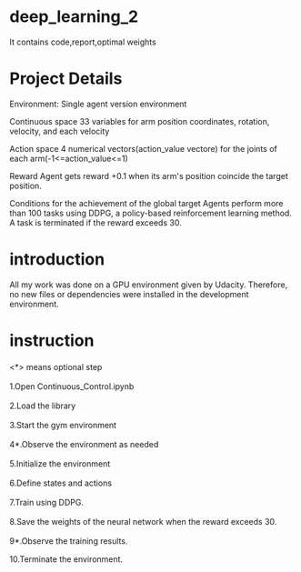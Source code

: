 # deep_learning_2

It contains code,report,optimal weights

# Project Details

Environment:
Single agent version environment

Continuous space
33 variables for arm position coordinates, rotation, velocity, and each velocity

Action space
4 numerical vectors(action_value vectore) for the joints of each arm(-1<=action_value<=1)

Reward
Agent gets reward +0.1 when its arm's position coincide the target position.

Conditions for the achievement of the global target
Agents perform more than 100 tasks using DDPG, a policy-based reinforcement learning method. A task is terminated if the reward exceeds 30.

# introduction
All my work was done on a GPU environment given by Udacity. Therefore, no new files or dependencies were installed in the development environment.


# instruction

<*> means optional step　　

1.Open Continuous_Control.ipynb　　

2.Load the library　　

3.Start the gym environment　　

4*.Observe the environment as needed　　

5.Initialize the environment　　

6.Define states and actions　　

7.Train using DDPG.　　

8.Save the weights of the neural network when the reward exceeds 30.　　

9*.Observe the training results.　　

10.Terminate the environment.



